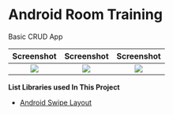 # Android Room Training #

Basic CRUD App

| Screenshot | Screenshot | Screenshot |
| :--: | :--: | :--: |
| ![](https://lh3.googleusercontent.com/0Jo4J9MJc51yr11t9TylMD7ilGLAvw7msKW656iG2tB0WmfI-snr8i8STmdO57nayJEL3qTOIWPgMay8BCDI7YrLNYKc7DncliAnLM4qZemb53dKXdlb8AeLygM72ycD8Bd5WvDFBEzMDP_bt9zfE7yYhQA7nK11qu54SFpyZ9OTTKzfnp2qIkVmJxekQ2HcP5oDqc4R3rXA_T535a89hoJNtw4KmTpJ3Mc1-csXAbW-dEQiT0cPxphrUYoMozB30smq-PhQkqhhB7vcL3Hf_TueRLHeHwcIwoeuA2YpFnbtxmtFo8WdaA6e2am1e5smD8AyT0tRKlOj47zfoib4vf5ckF9D0aZslWGbMx--C4lMEBC48MTE4L3Avy-j0-6T8eojvxLNZOkjINhzUfubzvQj4PmfDMoab9taicJ5hYFoysGKroIaCcya7vAZnuAgYULBsqhwsZmjsR0P8HzIoHfDLPQjQkJMLX28oTibPg54N1b27NA0Jyt24iV0mXBeG6po1Fr4kGzY_7nnv8lDRDvEliWq3wkz7zllnf4RsZZzPDDX2zFJ0OglDvpiYArXLIN2swk8O_XyWOXza13CNHnMmzhPGai18wNziNw=w361-h641-no) | ![](https://lh3.googleusercontent.com/Cq8h5GUSC5nYyWvH9_y1BzjZtN_cYnR5yRu8UET4Xt8CvJy21jFpC4LR5_NzIn6dY-uQZNscHNVjzi0lBrneTULjVZbiU5caYokhEOLPdPib1BUOdCYFIpxlii4XiQwvvdaJGAf1k0UssxWz-pIvLAmH5pytFwvx3s6voRdv_u1wLCFSgtDV-abkRAJT2y8j0BF1Q7ygILcMVtA6eNdFJ0eUJT0Kv-X4f-uBUiCmWeBZ8eK14DMR1vGZ3DMPfsYoCnUBAMzy_PGHk9bFuYAOcm7A4xjXhPqgH9sFl1Ut8b28wQj8Lf3_4LJ36BkQNRkJqM5EDKS5ZBHzyfZaMqZgIqbq1Ee2s_JI_Et-8Hd0AJikL_gAc32oHZUkFkCurZxixx2QXb1typvw9Ksu0wp0tplPf8COAufR8U4gqP1BkSdaNh71G89xmS5mBD-mY2CeFKNukJwRwhul2yP_i0QoVx77aQa_Jj_UOdnqvVy2z1RfnRiedlze63ObpLK8ugfAZ1rilr3x_mWwiII94evyLeErAgrH3ys60mR8ljpHkNhUD2PWBYpTuKaLzZGBltsb29IH46BlTAzazS6fT6mEV-kJ-K8kheMy3SsjvAk=w361-h641-no) | ![](https://lh3.googleusercontent.com/j4KOhboG5qPA3cUO7k61MfM83w19f4oeePU914682_JNCkcN2yHdYhmL-I8z4S6roaKgZW8P-HcoRNtOS6RxKykydD0hutLsYn2U5CWJfOv-GjapmfeMmQ3uCfyfjufKM4EYi5wdzuHNNXPzTMBM7XvvuUU49wzWla2RqRtAvTqy8Y3id-7X8RvHeLqaM-9JyXTgkFUEtsejbPuSCfBeyYPCVFvUoKt_fZm1hUXjLgCk8ZzQ5Em5YWry-Bht4J5dmmfLMJxpkMRz6_aRPyszWrafQp19hAmkhJS7ZhvpUL9aEGA1j7DdW5mE6QygNYhOgwqSBlrUNPkNPc-RHGxrCZDbityoBmCB3k-V916fszLZcto4ESe0DyPFA5eRpfFl_ahdTxbybOJ6rHO2oO06pFgV3t5IFczgPFlPQLmW_pOdxBMDyhN06KUmZox66Z_jlGLmzHVIZ1E7j5-_CrWD3hxuMnpvyLEdrJrhaSNDxmYet88-jsCI6XRVtL3Y2hN_K3shSLfDgy6gNE6l1slV8jiaWS5Ia9Aj8fkA897kyW1oYOxehd5T-FFq6WMpemiwvxMI5hvBq-jmfY0IatVKX7cV2NjbaBsSkMKX8jU=w361-h641-no) |


**List Libraries used In This Project**

* [Android Swipe Layout](https://github.com/daimajia/AndroidSwipeLayout)
